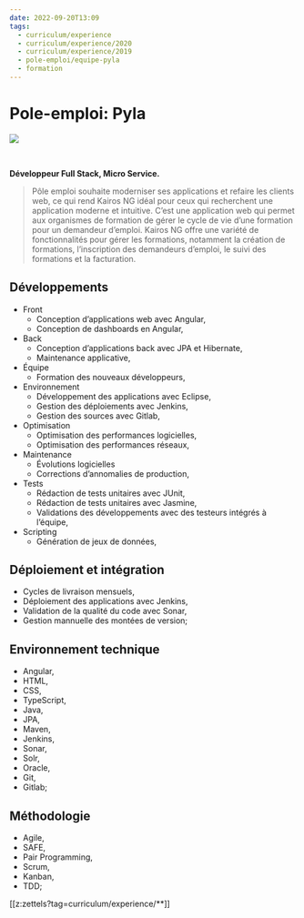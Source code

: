```yaml
---
date: 2022-09-20T13:09
tags:
  - curriculum/experience
  - curriculum/experience/2020
  - curriculum/experience/2019
  - pole-emploi/equipe-pyla
  - formation
---
```


# Pole-emploi: Pyla


<img src="./static/logo/banniere-pole-emploi.png"/>

$~$

**Développeur Full Stack, Micro Service.**

> Pôle emploi souhaite moderniser ses applications et refaire les clients
> web, ce qui rend Kairos NG idéal pour ceux qui recherchent une
> application moderne et intuitive. C’est une application web qui permet
> aux organismes de formation de gérer le cycle de vie d’une formation
> pour un demandeur d’emploi. Kairos NG offre une variété de
> fonctionnalités pour gérer les formations, notamment la création de
> formations, l’inscription des demandeurs d’emploi, le suivi des
> formations et la facturation.

## Développements
- Front
  -   Conception d’applications web avec Angular,
  -   Conception de dashboards en Angular,
- Back
  -   Conception d’applications back avec JPA et Hibernate,
  -   Maintenance applicative,
- Équipe
  -   Formation des nouveaux développeurs,
- Environnement
  -   Développement des applications avec Eclipse,
  -   Gestion des déploiements avec Jenkins,
  -   Gestion des sources avec Gitlab,
- Optimisation
  -   Optimisation des performances logicielles,
  -   Optimisation des performances réseaux,
- Maintenance
  -   Évolutions logicielles
  -   Corrections d’annomalies de production,
- Tests
  -   Rédaction de tests unitaires avec JUnit,
  -   Rédaction de tests unitaires avec Jasmine,
  -   Validations des développements avec des testeurs intégrés à l’équipe,
- Scripting
  -   Génération de jeux de données,

## Déploiement et intégration

-   Cycles de livraison mensuels,
-   Déploiement des applications avec Jenkins,
-   Validation de la qualité du code avec Sonar,
-   Gestion mannuelle des montées de version;

## Environnement technique

-   Angular,
-   HTML,
-   CSS,
-   TypeScript,
-   Java,
-   JPA,
-   Maven,
-   Jenkins,
-   Sonar,
-   Solr,
-   Oracle,
-   Git,
-   Gitlab;

## Méthodologie

-   Agile,
-   SAFE,
-   Pair Programming,
-   Scrum,
-   Kanban,
-   TDD;


[[z:zettels?tag=curriculum/experience/**]]
